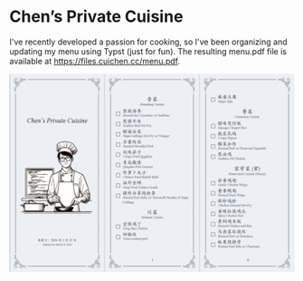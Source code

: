 # Chen’s Private Cuisine

I've recently developed a passion for cooking, so I've been organizing and updating my menu using Typst (just for fun). The resulting menu.pdf file is available at https://files.cuichen.cc/menu.pdf.

![](assets/screenshot.png)

